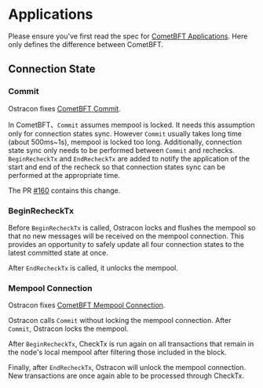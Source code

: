 # Applications

Please ensure you've first read the spec for [CometBFT Applications](https://github.com/cometbft/cometbft/blob/v0.34.x/spec/abci/apps.md). Here only defines the difference between CometBFT.

## Connection State

### Commit

Ostracon fixes [CometBFT Commit](https://github.com/cometbft/cometbft/blob/v0.34.x/spec/abci/apps.md#commit).

In CometBFT、`Commit` assumes mempool is locked. It needs this assumption only for connection states sync. However `Commit` usually takes long time (about 500ms~1s), mempool is locked too long. Additionally, connection state sync only needs to be performed between `Commit` and rechecks. `BeginRecheckTx` and `EndRecheckTx` are added to notify the application of the start and end of the recheck so that connection states sync can be performed at the appropriate time.

The PR [#160](https://github.com/Finschia/ostracon/pull/160) contains this change.

### BeginRecheckTx

Before `BeginRecheckTx` is called, Ostracon locks and flushes the mempool so that no new messages will be received on the mempool connection. This provides an opportunity to safely update all four connection states to the latest committed state at once.

After `EndRecheckTx` is called, it unlocks the mempool.

### Mempool Connection

Ostracon fixes [CometBFT Mempool Connection](https://github.com/cometbft/cometbft/blob/v0.34.x/spec/abci/apps.md#mempool-connection).

Ostracon calls `Commit` without locking the mempool connection. After `Commit`, Ostracon locks the mempool.

After `BeginRecheckTx`, CheckTx is run again on all transactions that remain in the node's local mempool after filtering those included in the block.

Finally, after `EndRecheckTx`, Ostracon will unlock
the mempool connection. New transactions are once again able to be processed through CheckTx.
